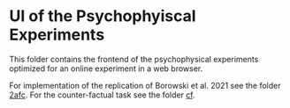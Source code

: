 # UI of the Psychophyiscal Experiments
This folder contains the frontend of the psychophysical experiments optimized for an online experiment in a web browser.

For implementation of the replication of Borowski et al. 2021 see the folder [2afc](2afc/README.md). For the counter-factual task see the folder [cf](cf/README.md).